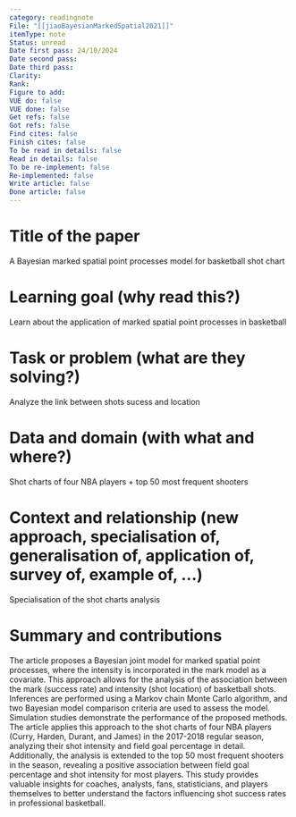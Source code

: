 ```yaml
---
category: readingnote
File: "[[jiaoBayesianMarkedSpatial2021]]"
itemType: note
Status: unread
Date first pass: 24/10/2024
Date second pass: 
Date third pass: 
Clarity: 
Rank: 
Figure to add: 
VUE do: false
VUE done: false
Get refs: false
Got refs: false
Find cites: false
Finish cites: false
To be read in details: false
Read in details: false
To be re-implement: false
Re-implemented: false
Write article: false
Done article: false
---
```

# Title of the paper
A Bayesian marked spatial point processes model for basketball shot chart

# Learning goal (why read this?)
Learn about the application of marked spatial point processes in basketball

# Task or problem (what are they solving?)
Analyze the link between shots sucess and location

# Data and domain (with what and where?)
Shot charts of four NBA players + top 50 most frequent shooters

# Context and relationship (new approach, specialisation of, generalisation of, application of, survey of, example of, ...)
Specialisation of the shot charts analysis

# Summary and contributions

The article proposes a Bayesian joint model for marked spatial point processes, where the intensity is incorporated in the mark model as a covariate. This approach allows for the analysis of the association between the mark (success rate) and intensity (shot location) of basketball shots.
Inferences are performed using a Markov chain Monte Carlo algorithm, and two Bayesian model comparison criteria are used to assess the model. Simulation studies demonstrate the performance of the proposed methods.
The article applies this approach to the shot charts of four NBA players (Curry, Harden, Durant, and James) in the 2017-2018 regular season, analyzing their shot intensity and field goal percentage in detail. Additionally, the analysis is extended to the top 50 most frequent shooters in the season, revealing a positive association between field goal percentage and shot intensity for most players.
This study provides valuable insights for coaches, analysts, fans, statisticians, and players themselves to better understand the factors influencing shot success rates in professional basketball.